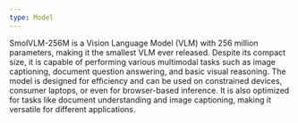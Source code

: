 ```yaml
---
type: Model
---
```


SmolVLM-256M is a Vision Language Model (VLM) with 256 million parameters, making it the smallest VLM ever released. Despite its compact size, it is capable of performing various multimodal tasks such as image captioning, document question answering, and basic visual reasoning. The model is designed for efficiency and can be used on constrained devices, consumer laptops, or even for browser-based inference. It is also optimized for tasks like document understanding and image captioning, making it versatile for different applications.
